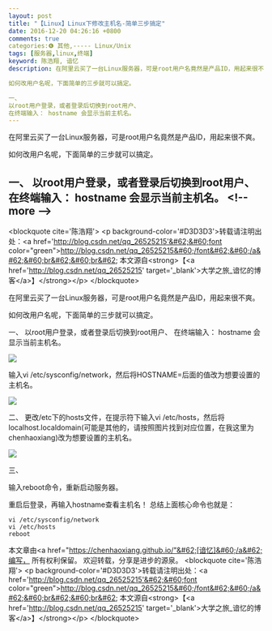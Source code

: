```yaml
---
layout: post
title: "【Linux】Linux下修改主机名-简单三步搞定"
date: 2016-12-20 04:26:16 +0800
comments: true
categories:❻ 其他,----- Linux/Unix
tags: [服务器,linux,终端]
keyword: 陈浩翔, 谙忆
description: 在阿里云买了一台Linux服务器，可是root用户名竟然是产品ID，用起来很不爽。

如何改用户名呢，下面简单的三步就可以搞定。

一、
以root用户登录，或者登录后切换到root用户、
在终端输入： hostname 会显示当前主机名。 
---
```



在阿里云买了一台Linux服务器，可是root用户名竟然是产品ID，用起来很不爽。

如何改用户名呢，下面简单的三步就可以搞定。

一、
以root用户登录，或者登录后切换到root用户、
在终端输入： hostname 会显示当前主机名。
&#60;!-- more --&#62;
----------

&#60;blockquote cite='陈浩翔'&#62;
&#60;p background-color='#D3D3D3'&#62;转载请注明出处：&#60;a href='http://blog.csdn.net/qq_26525215'&#62;&#60;font color="green"&#62;http://blog.csdn.net/qq_26525215&#60;/font&#62;&#60;/a&#62;&#60;br&#62;&#60;br&#62;
本文源自&#60;strong&#62;【&#60;a href='http://blog.csdn.net/qq_26525215' target='_blank'&#62;大学之旅_谙忆的博客&#60;/a&#62;】&#60;/strong&#62;&#60;/p&#62;
&#60;/blockquote&#62;

在阿里云买了一台Linux服务器，可是root用户名竟然是产品ID，用起来很不爽。

如何改用户名呢，下面简单的三步就可以搞定。

一、
以root用户登录，或者登录后切换到root用户、
在终端输入： hostname 会显示当前主机名。

![](http://img.blog.csdn.net/20161220031135572?watermark/2/text/aHR0cDovL2Jsb2cuY3Nkbi5uZXQvcXFfMjY1MjUyMTU=/font/5a6L5L2T/fontsize/400/fill/I0JBQkFCMA==/dissolve/70/gravity/SouthEast)

输入vi /etc/sysconfig/network，然后将HOSTNAME=后面的值改为想要设置的主机名。

![](http://img.blog.csdn.net/20161220034231018?watermark/2/text/aHR0cDovL2Jsb2cuY3Nkbi5uZXQvcXFfMjY1MjUyMTU=/font/5a6L5L2T/fontsize/400/fill/I0JBQkFCMA==/dissolve/70/gravity/SouthEast)

二、
更改/etc下的hosts文件，在提示符下输入vi /etc/hosts，然后将localhost.localdomain(可能是其他的，请按照图片找到对应位置，在我这里为chenhaoxiang)改为想要设置的主机名。

![](http://img.blog.csdn.net/20161220034417723?watermark/2/text/aHR0cDovL2Jsb2cuY3Nkbi5uZXQvcXFfMjY1MjUyMTU=/font/5a6L5L2T/fontsize/400/fill/I0JBQkFCMA==/dissolve/70/gravity/SouthEast)


三、

输入reboot命令，重新启动服务器。

重启后登录，再输入hostname查看主机名！
总结上面核心命令也就是：

```
vi /etc/sysconfig/network
vi /etc/hosts
reboot
```

本文章由&#60;a href="https://chenhaoxiang.github.io/"&#62;[谙忆]&#60;/a&#62;编写， 所有权利保留。 
欢迎转载，分享是进步的源泉。
&#60;blockquote cite='陈浩翔'&#62;
&#60;p background-color='#D3D3D3'&#62;转载请注明出处：&#60;a href='http://blog.csdn.net/qq_26525215'&#62;&#60;font color="green"&#62;http://blog.csdn.net/qq_26525215&#60;/font&#62;&#60;/a&#62;&#60;br&#62;&#60;br&#62;
本文源自&#60;strong&#62;【&#60;a href='http://blog.csdn.net/qq_26525215' target='_blank'&#62;大学之旅_谙忆的博客&#60;/a&#62;】&#60;/strong&#62;&#60;/p&#62;
&#60;/blockquote&#62;